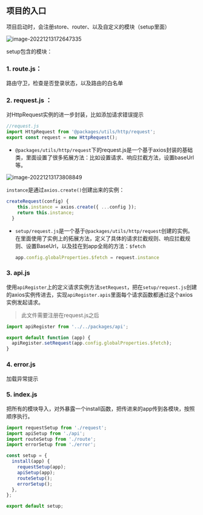 ## 项目的入口

项目启动时，会注册store、router、以及自定义的模块（setup里面）

![image-20221213172647335](https://f.pz.al/pzal/2022/12/13/9c32e7361548a.png)

setup包含的模块：

### 1. route.js：

路由守卫，检查是否登录状态，以及路由的白名单

### 2. request.js ：

对HttpRequest实例的进一步封装，比如添加请求错误提示

```js
//request.js
import HttpRequest from '@packages/utils/http/request';
export const request = new HttpRequest();
```

- `@packages/utils/http/request`下的request.js是一个基于axios封装的基础类，里面设置了很多拓展方法：比如设置请求、响应拦截方法，设置baseUrl等。

![image-20221213173808849](https://f.pz.al/pzal/2022/12/13/20c7e39068899.png)

​		`instance`是通过`axios.create()`创建出来的实例：

```js
createRequest(config) {
    this.instance = axios.create({ ...config });
    return this.instance;
  }
```

- `setup/request.js`是一个基于`@packages/utils/http/request`创建的实例。在里面使用了实例上的拓展方法，定义了具体的请求拦截规则、响应拦截规则、设置BaseUrl，以及挂在到app全局的方法：`$fetch`

  ```js
  app.config.globalProperties.$fetch = request.instance
  ```

### 3. api.js

使用`apiRegister`上的定义请求实例方法`setRequest`，把在`setup/request.js`创建的axios实例传进去，实现`apiRegister.apis`里面每个请求函数都通过这个axios实例发起请求。

> 此文件需要注册在request.js之后

```js
import apiRegister from '../../packages/api';

export default function (app) {
  apiRegister.setRequest(app.config.globalProperties.$fetch);
}
```

### 4. error.js

加载异常提示

### 5. index.js

把所有的模块导入，对外暴露一个install函数，把传进来的app传到各模块，按照顺序执行。

```js
import requestSetup from './request';
import apiSetup from './api';
import routeSetup from './route';
import errorSetup from './error';

const setup = {
  install(app) {
    requestSetup(app);
    apiSetup(app);
    routeSetup();
    errorSetup();
  },
};

export default setup;
```

## 